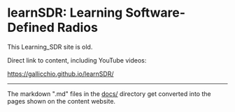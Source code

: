 # learnSDR: Learning Software-Defined Radios

This Learning_SDR site is old.

Direct link to content, including YouTube videos:

<https://gallicchio.github.io/learnSDR/>

---

The markdown ".md" files in the [docs/](docs/) directory get converted into the pages shown on the content website.
